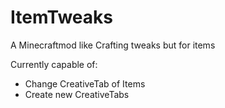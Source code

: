 # ItemTweaks
A Minecraftmod like Crafting tweaks but for items

Currently capable of:
<ul>
<li>Change CreativeTab of Items</li>
<li>Create new CreativeTabs</li>
</ul>
